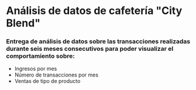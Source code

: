# Análisis de datos de cafetería "City Blend" #

### Entrega de análisis de datos sobre las transacciones realizadas durante seis meses consecutivos para poder visualizar el comportamiento sobre:

* Ingresos por mes
* Número de transacciones por mes
* Ventas de tipo de producto



